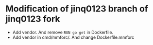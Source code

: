# Modification of jinq0123 branch of jinq0123 fork

* Add vendor. And remove `RUN go get` in Dockerfile.
* Add vendor in cmd/mmforc/. And change Dockerfile.mmforc


